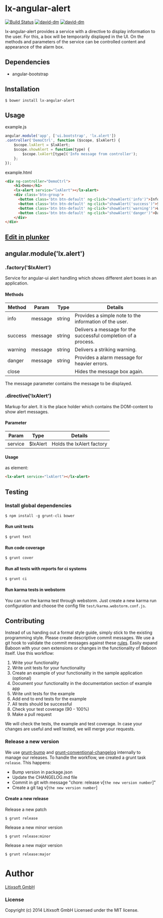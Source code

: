 # lx-angular-alert
[![Build Status](https://secure.travis-ci.org/litixsoft/lx-angular-alert.svg?branch=master)](https://travis-ci.org/litixsoft/lx-angular-alert) [![david-dm](https://david-dm.org/litixsoft/lx-angular-alert.svg?theme=shields.io)](https://david-dm.org/litixsoft/lx-angular-alert/) [![david-dm](https://david-dm.org/litixsoft/lx-angular-alert/dev-status.svg?theme=shields.io)](https://david-dm.org/litixsoft/lx-angular-alert#info=devDependencies&view=table) 

lx-angular-alert provides a service with a directive to display information to the user.
For this, a box will be temporarily displayed in the UI. On the methods and parameters of the service can be controlled
content and appearance of the alarm box.

## Dependencies
- angular-bootstrap

## Installation

	$ bower install lx-angular-alert

## Usage
example.js
```javascript
angular.module('app', ['ui.bootstrap', 'lx.alert'])
.controller('DemoCtrl', function ($scope, $lxAlert) {
    $scope.lxAlert = $lxAlert;
    $scope.showAlert = function(type) {
        $scope.lxAlert[type]('Info message from controller');
    };
});
```
example.html

```html
<div ng-controller="DemoCtrl">
	<h1>Demo</h1>
	<lx-alert service="lxAlert"></lx-alert>
	<div class='btn-group'>
	  <button class='btn btn-default' ng-click="showAlert('info')">Info-Alert</button>
      <button class='btn btn-default' ng-click="showAlert('success')">Success-Alert</button>
      <button class='btn btn-default' ng-click="showAlert('warning')">Warning-Alert</button>
      <button class='btn btn-default' ng-click="showAlert('danger')">Danger-Alert</button>
    </div>
</div>
```
## [Edit in plunker](http://plnkr.co/edit/mBMNaLaw5Udr4FXlspSy?p=preview "plunker")

## angular.module('lx.alert')
### .factory('$lxAlert')
Service for angular-ui alert handling which shows different alert boxes in an application.

#### Methods

| Method | Param   | Type   | Details                                                |
|--------|-------- | -------| ------------------------------------------------------ |
| info   | message | string | Provides a simple note to the information of the user. |
| success  | message | string | Delivers a message for the successful completion of a process. |
| warning   | message | string | Delivers a striking warning. |
| danger   | message | string | Provides a alarm message for heavier errors. |
| close   |  |  |  Hides the message box again.|

The message parameter contains the message to be displayed.

### .directive('lxAlert')
Markup for alert. It is the place holder which contains the DOM-content to show alert messages.

#### Parameter

| Param   | Type     | Details                                                |
|-------- | -------- | ------------------------------------------------------ |
| service | $lxAlert | Holds the lxAlert factory                              |

#### Usage
as element:
```html
<lx-alert service="lxAlert"></lx-alert>
```
## Testing
### Install global dependencies

    $ npm install -g grunt-cli bower

#### Run unit tests

    $ grunt test

#### Run code coverage

    $ grunt cover

#### Run all tests with reports for ci systems

    $ grunt ci

#### Run karma tests in webstorm
You can run the karma test through webstorm. Just create a new karma run configuration and choose the config file `test/karma.webstorm.conf.js`.

## Contributing
Instead of us handing out a formal style guide, simply stick to the existing programming style. Please create descriptive commit messages.
We use a git hook to validate the commit messages against these [rules](https://docs.google.com/document/d/1QrDFcIiPjSLDn3EL15IJygNPiHORgU1_OOAqWjiDU5Y/edit#heading=h.uyo6cb12dt6w).
Easily expand Baboon with your own extensions or changes in the functionality of Baboon itself. Use this workflow:

1. Write your functionality
2. Write unit tests for your functionality
3. Create an example of your functionality in the sample application (optional)
4. Document your functionality in the documentation section of example app
5. Write unit tests for the example
6. Add end to end tests for the example
7. All tests should be successful
8. Check your test coverage (90 - 100%)
9. Make a pull request

We will check the tests, the example and test coverage. In case your changes are useful and well tested, we will merge your requests.

### Release a new version
We use [grunt-bump](https://github.com/vojtajina/grunt-bump) and [grunt-conventional-changelog](https://github.com/btford/grunt-conventional-changelog) internally to manage our releases.
To handle the workflow, we created a grunt task `release`. This happens:

* Bump version in package.json
* Update the CHANGELOG.md file
* Commit in git with message "chore: release v[`the new version number`]"
* Create a git tag v[`the new version number`]

#### Create a new release
Release a new patch

    $ grunt release

Release a new minor version

    $ grunt release:minor

Release a new major version

    $ grunt release:major

# Author
[Litixsoft GmbH](http://www.litixsoft.de)

### License
Copyright (c) 2014 Litixsoft GmbH Licensed under the MIT license.

